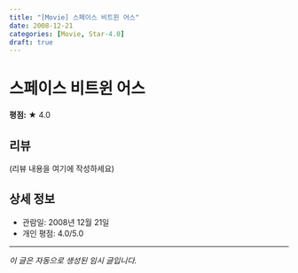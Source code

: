```yaml
---
title: "[Movie] 스페이스 비트윈 어스"
date: 2008-12-21
categories: [Movie, Star-4.0]
draft: true
---
```


# 스페이스 비트윈 어스

**평점:** ★ 4.0

## 리뷰

(리뷰 내용을 여기에 작성하세요)

## 상세 정보

- 관람일: 2008년 12월 21일
- 개인 평점: 4.0/5.0

---

*이 글은 자동으로 생성된 임시 글입니다.*
